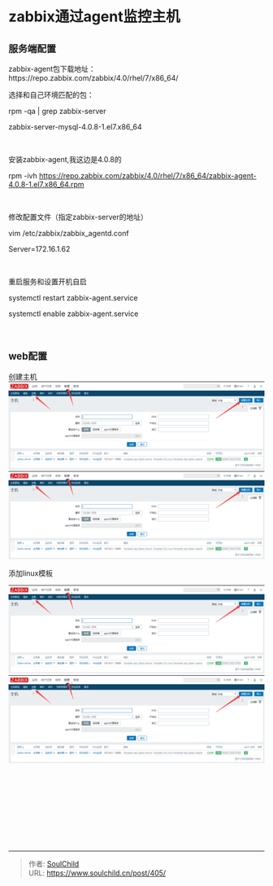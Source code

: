 # zabbix通过agent监控主机

<!--more-->
<h2><span style="font-size: 14pt;">服务端配置</span></h2>
zabbix-agent包下载地址：https://repo.zabbix.com/zabbix/4.0/rhel/7/x86_64/

选择和自己环境匹配的包：

rpm -qa | grep zabbix-server

zabbix-server-mysql-4.0.8-1.el7.x86_64

&nbsp;

安装zabbix-agent,我这边是4.0.8的

rpm -ivh https://repo.zabbix.com/zabbix/4.0/rhel/7/x86_64/zabbix-agent-4.0.8-1.el7.x86_64.rpm

&nbsp;

修改配置文件（指定zabbix-server的地址）

vim /etc/zabbix/zabbix_agentd.conf

Server=172.16.1.62

&nbsp;

重启服务和设置开机自启

systemctl restart zabbix-agent.service

systemctl enable zabbix-agent.service

&nbsp;
<h2><span style="font-size: 14pt;">web配置</span></h2>
创建主机

<img src="images/9abb8eadeb36799c3013312abda43361.png" />

<img src="images/9abb8eadeb36799c3013312abda43361.png" />

添加linux模板

<img src="images/9abb8eadeb36799c3013312abda43361.png" />

<img src="images/9abb8eadeb36799c3013312abda43361.png" />

&nbsp;

&nbsp;

&nbsp;

&nbsp;

&nbsp;


---

> 作者: [SoulChild](https://www.soulchild.cn)  
> URL: https://www.soulchild.cn/post/405/  

